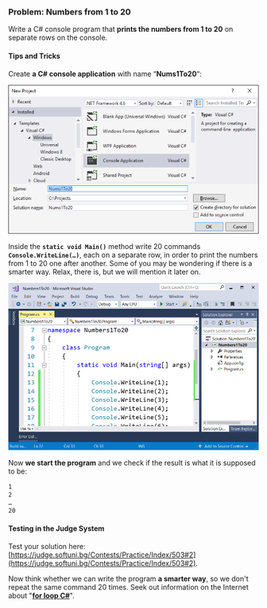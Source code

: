### Problem: Numbers from 1 to 20

Write a C# console program that **prints the numbers from 1 to 20** on separate rows on the console.

#### Tips and Tricks

Create **a C# console application** with name “**Nums1To20**“:

![](/assets/chapter-1-images/03.Numbers-1-to-20-01.png)

Inside the **`static void Main()`** method write 20 commands **``Console.WriteLine(…)``**, each on a separate row, in order to print the numbers from 1 to 20 one after another. Some of you may be wondering if there is a smarter way. Relax, there is, but we will mention it later on.

![](/assets/chapter-1-images/03.Numbers-1-to-20-02.png)

Now **we start the program** and we check if the result is what it is supposed to be:
```
1
2
…
20
```

#### Testing in the Judge System

Test your solution here: [https://judge.softuni.bg/Contests/Practice/Index/503#2](https://judge.softuni.bg/Contests/Practice/Index/503#2).

Now think whether we can write the program **a smarter way**, so we don't repeat the same command 20 times. Seek out information on the Internet about "**[for loop C#](https://www.google.bg/search?q=for+loop+C%23&oq=for+loop+C%23)**".
